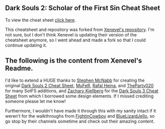 ## Dark Souls 2: Scholar of the First Sin Cheat Sheet

To view the cheat sheet [click here](https://jontheapple.github.io/dark-souls-2-sotfs-cheat-sheet/).

This cheatsheet and repository was forked from [Xenevel's repository](https://github.com/xenevel/dark-souls-2-sotfs-cheat-sheet).
I'm not sure, but I don't think Xenevel is updating their version of the cheatsheet anymore, so I went ahead and made a fork so that I could continue updating it.

## The following is the content from Xenevel's Readme.

I'd like to extend a HUGE thanks to [Stephen McNabb](https://github.com/smcnabb) for creating the original [Dark Souls 2 Cheat Sheet](http://smcnabb.github.io/dark-souls-2-cheat-sheet/), [MuFeR](https://github.com/MuFeR), [Rafal Hejna](https://github.com/Rejna), and [TheParty020](https://github.com/TheParty020) for many SotFS additions, and [Zachary Kjellberg](https://github.com/ZKjellberg) for the [Dark Souls 3 Cheat Sheet](http://zkjellberg.github.io/dark-souls-3-cheat-sheet/) from which I borrowed some design elements. If I missed crediting someone please let me know!

Furthermore, I wouldn't have made it through this with my sanity intact if it weren't for the walkthroughs from [FightinCowboy](https://www.youtube.com/channel/UC9N0DmacOi4iWKQyygX89OQ) and [BlueLizardJello](https://www.youtube.com/channel/UCZ59sO0IQRmYHQwcfC5exzw), so go stop by their channels sometime and check out their amazing content.
